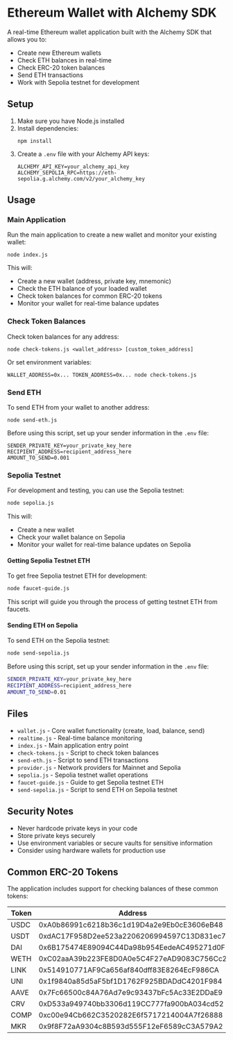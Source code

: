 # Ethereum Wallet with Alchemy SDK

A real-time Ethereum wallet application built with the Alchemy SDK that allows you to:

- Create new Ethereum wallets
- Check ETH balances in real-time
- Check ERC-20 token balances
- Send ETH transactions
- Work with Sepolia testnet for development

## Setup

1. Make sure you have Node.js installed
2. Install dependencies:
   ```
   npm install
   ```
3. Create a `.env` file with your Alchemy API keys:
   ```
   ALCHEMY_API_KEY=your_alchemy_api_key
   ALCHEMY_SEPOLIA_RPC=https://eth-sepolia.g.alchemy.com/v2/your_alchemy_key
   ```

## Usage

### Main Application

Run the main application to create a new wallet and monitor your existing wallet:

```
node index.js
```

This will:
- Create a new wallet (address, private key, mnemonic)
- Check the ETH balance of your loaded wallet
- Check token balances for common ERC-20 tokens
- Monitor your wallet for real-time balance updates

### Check Token Balances

Check token balances for any address:

```
node check-tokens.js <wallet_address> [custom_token_address]
```

Or set environment variables:

```
WALLET_ADDRESS=0x... TOKEN_ADDRESS=0x... node check-tokens.js
```

### Send ETH

To send ETH from your wallet to another address:

```
node send-eth.js
```

Before using this script, set up your sender information in the `.env` file:

```
SENDER_PRIVATE_KEY=your_private_key_here
RECIPIENT_ADDRESS=recipient_address_here
AMOUNT_TO_SEND=0.001
```

### Sepolia Testnet

For development and testing, you can use the Sepolia testnet:

```bash
node sepolia.js
```

This will:
- Create a new wallet
- Check your wallet balance on Sepolia
- Monitor your wallet for real-time balance updates on Sepolia

#### Getting Sepolia Testnet ETH

To get free Sepolia testnet ETH for development:

```bash
node faucet-guide.js
```

This script will guide you through the process of getting testnet ETH from faucets.

#### Sending ETH on Sepolia

To send ETH on the Sepolia testnet:

```bash
node send-sepolia.js
```

Before using this script, set up your sender information in the `.env` file:

```bash
SENDER_PRIVATE_KEY=your_private_key_here
RECIPIENT_ADDRESS=recipient_address_here
AMOUNT_TO_SEND=0.01
```

## Files

- `wallet.js` - Core wallet functionality (create, load, balance, send)
- `realtime.js` - Real-time balance monitoring
- `index.js` - Main application entry point
- `check-tokens.js` - Script to check token balances
- `send-eth.js` - Script to send ETH transactions
- `provider.js` - Network providers for Mainnet and Sepolia
- `sepolia.js` - Sepolia testnet wallet operations
- `faucet-guide.js` - Guide to get Sepolia testnet ETH
- `send-sepolia.js` - Script to send ETH on Sepolia testnet

## Security Notes

- Never hardcode private keys in your code
- Store private keys securely
- Use environment variables or secure vaults for sensitive information
- Consider using hardware wallets for production use

## Common ERC-20 Tokens

The application includes support for checking balances of these common tokens:

| Token | Address |
|-------|---------|
| USDC | 0xA0b86991c6218b36c1d19D4a2e9Eb0cE3606eB48 |
| USDT | 0xdAC17F958D2ee523a2206206994597C13D831ec7 |
| DAI | 0x6B175474E89094C44Da98b954EedeAC495271d0F |
| WETH | 0xC02aaA39b223FE8D0A0e5C4F27eAD9083C756Cc2 |
| LINK | 0x514910771AF9Ca656af840dff83E8264EcF986CA |
| UNI | 0x1f9840a85d5aF5bf1D1762F925BDADdC4201F984 |
| AAVE | 0x7Fc66500c84A76Ad7e9c93437bFc5Ac33E2DDaE9 |
| CRV | 0xD533a949740bb3306d119CC777fa900bA034cd52 |
| COMP | 0xc00e94Cb662C3520282E6f5717214004A7f26888 |
| MKR | 0x9f8F72aA9304c8B593d555F12eF6589cC3A579A2 |

